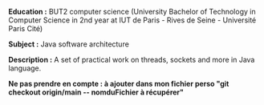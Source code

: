 **Education :** BUT2 computer science (University Bachelor of Technology in Computer Science in 2nd year at IUT de Paris - Rives de Seine - Université Paris Cité)

**Subject :** Java software architecture

**Description :** A set of practical work on threads, sockets and more in Java language.

**Ne pas prendre en compte : à ajouter dans mon fichier perso "git checkout origin/main -- nomduFichier à récupérer"**
